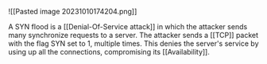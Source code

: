 ![[Pasted image 20231010174204.png]]

A SYN flood is a [[Denial-Of-Service attack]] in which the attacker sends many synchronize requests to a server. The attacker sends a [[TCP]] packet with the flag SYN set to 1, multiple times. This denies the server's service by using up all the connections, compromising its [[Availability]].